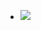 <ul data-clearing>
  <li><a href="/img/blog/2011/06/27201601-image.jpg"><img src="/img/blog/2011/06/27201601-image.jpg" data-caption=""></a></li>
</ul>